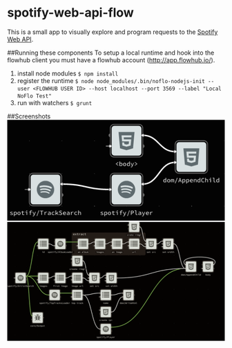 spotify-web-api-flow
====================

This is a small app to visually explore and program requests to the [Spotify Web API](https://developer.spotify.com/web-api/).

##Running these components
To setup a local runtime and hook into the flowhub client you must have a flowhub account (http://app.flowhub.io/).

1. install node modules `$ npm install`
2. register the runtime `$ node node_modules/.bin/noflo-nodejs-init --user <FLOWHUB USER ID> --host localhost --port 3569 --label "Local NoFlo Test"`
3. run with watchers `$ grunt`

##Screenshots
![Track search flow](./tracksearch-flow.png?raw=true)
![Spotify modules in NoFlo](./screenshot.png?raw=true)